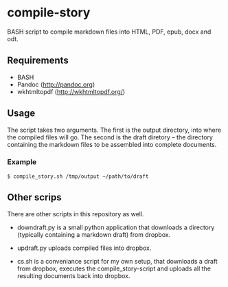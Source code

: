 # compile-story
BASH script to compile markdown files into HTML, PDF, epub, docx and odt.

## Requirements

* BASH
* Pandoc (http://pandoc.org)
* wkhtmltopdf (http://wkhtmltopdf.org/)

## Usage

The script takes two arguments.
The first is the output directory, into where the compiled files will go.
The second is the draft diretory – the directory containing the markdown files to be assembled into complete documents.

### Example

    $ compile_story.sh /tmp/output ~/path/to/draft

## Other scrips

There are other scripts in this repository as well.

* downdraft.py is a small python application that downloads a directory (typically containing a markdown draft) from dropbox.

* updraft.py uploads compiled files into dropbox.

* cs.sh is a conveniance script for my own setup, that downloads a draft from dropbox, executes the compile\_story-script and uploads all the resulting documents back into dropbox.


